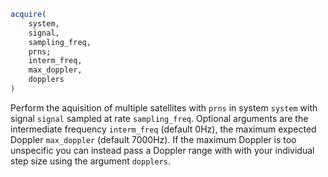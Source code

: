 ```julia
acquire(
    system,
    signal,
    sampling_freq,
    prns;
    interm_freq,
    max_doppler,
    dopplers
)

```

Perform the aquisition of multiple satellites with `prns` in system `system` with signal `signal` sampled at rate `sampling_freq`. Optional arguments are the intermediate frequency `interm_freq` (default 0Hz), the maximum expected Doppler `max_doppler` (default 7000Hz). If the maximum Doppler is too unspecific you can instead pass a Doppler range with with your individual step size using the argument `dopplers`.
